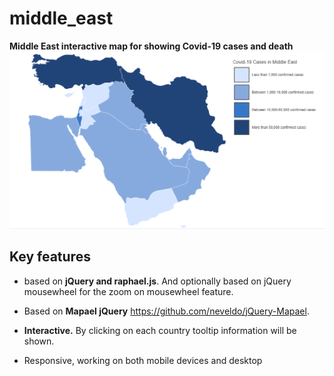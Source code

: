 # middle_east
**Middle East interactive map for showing Covid-19 cases and death**
![Dataviz example](https://github.com/nilouhou/middle_east/blob/master/middle_east_map.png)



## Key features

*   based on **jQuery and raphael.js**. And optionally based on jQuery mousewheel for the zoom on mousewheel feature.
*   Based on **Mapael jQuery** https://github.com/neveldo/jQuery-Mapael.

*   **Interactive.** By clicking on each country tooltip information will be shown.
*   Responsive, working on both mobile devices and desktop
